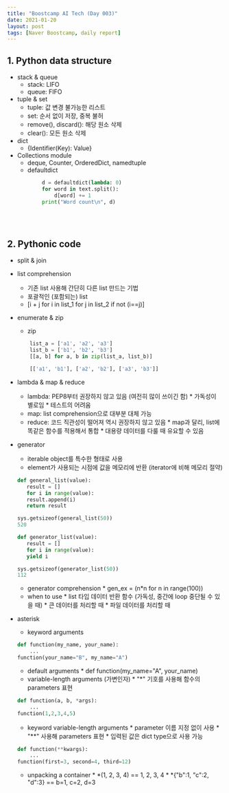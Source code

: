 ```yaml
---
title: "Boostcamp AI Tech (Day 003)"
date: 2021-01-20
layout: post
tags: [Naver Boostcamp, daily report]
---
```


## 1. Python data structure

* stack & queue
    * stack: LIFO
    * queue: FIFO
* tuple & set
    * tuple: 값 변경 불가능한 리스트
    * set: 순서 없이 저장, 중복 불허
     * remove(), discard(): 해당 원소 삭제
     * clear(): 모든 원소 삭제
* dict
    * {Identifier(Key): Value}
* Collections module
    * deque, Counter, OrderedDict, namedtuple
    * defaultdict
    ``` python
            d = defaultdict(lambda: 0)
            for word in text.split():
                d[word] += 1
            print("Word count\n", d)
    ```
<br><br>

## 2. Pythonic code

* split & join
* list comprehension
    * 기존 list 사용해 간단히 다른 list 만드는 기법
    * 포괄적인 (포함되는) list
    * [i + j for i in list_1 for j in list_2 if not (i==j)]
* enumerate & zip
    * zip
    ``` python
        list_a = ['a1', 'a2', 'a3']
        list_b = ['b1', 'b2', 'b3']
        [[a, b] for a, b in zip(list_a, list_b)]

        [['a1', 'b1'], ['a2', 'b2'], ['a3', 'b3']]
    ```
* lambda & map & reduce
   * lambda: PEP8부터 권장하지 않고 있음 (여전히 많이 쓰이긴 함)
         * 가독성이 별로임
         * 테스트의 어려움
   * map: list comprehension으로 대부분 대체 가능
   * reduce: 코드 직관성이 떨어져 역시 권장하지 않고 있음
         * map과 달리, list에 똑같은 함수를 적용해서 통합
         * 대용량 데이터를 다룰 때 유요할 수 있음
* generator
    * iterable object를 특수한 형태로 사용
    * element가 사용되는 시점에 값을 메모리에 반환 (iterator에 비해 메모리 절약)
   ``` python
   def general_list(value):
      result = []
      for i in range(value):
      result.append(i)
      return result

   sys.getsizeof(general_list(50))
   520
   ```

   ``` python
   def generator_list(value):
      result = []
      for i in range(value):
      yield i

   sys.getsizeof(generator_list(50))
   112
   ```
    * generator comprehension
           * gen_ex = (n*n for n in range(100))
    * when to use
           * list 타입 데이터 반환 함수 (가독성, 중간에 loop 중단될 수 있을 때)
           * 큰 데이터를 처리할 때
           * 파일 데이터를 처리할 때
* asterisk
    * keyword arguments
    ``` python
    def function(my_name, your_name):
        ...
    function(your_name="B", my_name="A")
    ```
    * default arguments
           * def function(my_name="A", your_name)
    * variable-length arguments (가변인자)
           * "*" 기호를 사용해 함수의 parameters 표현
    ``` python
    def function(a, b, *args):
        ...
    function(1,2,3,4,5)
    ```
    * keyword variable-length arguments
           * parameter 이름 지정 없이 사용
           * "**" 사용해 parameters 표현
           * 입력된 값은 dict type으로 사용 가능
    ``` python
    def function(**kwargs):
        ...
    function(first=3, second=4, third=12)
    ```
    * unpacking a container
           * \*(1, 2, 3, 4) == 1, 2, 3, 4
           * \*{"b":1, "c":2, "d":3} == b=1, c=2, d=3
  <br><br>
